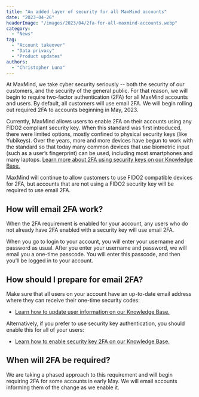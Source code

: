 ```yaml
---
title: "An added layer of security for all MaxMind accounts"
date: "2023-04-26"
headerImage: "/images/2023/04/2fa-for-all-maxmind-accounts.webp"
category:
  - "News"
tag:
  - "Account takeover"
  - "Data privacy"
  - "Product updates"
authors:
  - "Christopher Luna"
---
```


At MaxMind, we take cyber security seriously -- both the security of our
customers, and the security of the general public. For that reason, we will
begin to require two-factor authentication (2FA) for all MaxMind accounts and
users. By default, all customers will use email 2FA. We will begin rolling out
required 2FA to accounts beginning in May, 2023.

Currently, MaxMind allows users to enable 2FA on their accounts using any FIDO2
compliant security key. When this standard was first introduced, there were
limited options, mostly confined to physical security keys (like Yubikeys). Over
the years, more and more devices have begun to work with the standard so that
today many common devices that use biometric input (such as a user’s
fingerprint) can be used, including most smartphones and many laptops.
[Learn more about 2FA using security keys on our Knowledge Base.](https://support.maxmind.com/knowledge-base/articles/two-factor-authentication-2fa)

MaxMind will continue to allow customers to use FIDO2 compatible devices for
2FA, but accounts that are not using a FIDO2 security key will be required to
use email 2FA.

## How will email 2FA work?

When the 2FA requirement is enabled for your account, any users who do not
already have 2FA enabled with a security key will use email 2FA.

When you go to login to your account, you will enter your username and password
as usual. After you enter your username and password, we will email you a
one-time passcode. You will enter this passcode, and then you’ll be logged in to
your account.

## How should I prepare for email 2FA?

Make sure that all users on your account have an up-to-date email address where
they can receive their one-time security codes:

- [Learn how to update user information on our Knowledge Base.](https://support.maxmind.com/knowledge-base/articles/update-your-maxmind-account-information)

Alternatively, if you prefer to use security key authentication, you should
enable this for all of your users:

- [Learn how to enable security key 2FA on our Knowledge Base.](https://support.maxmind.com/knowledge-base/articles/two-factor-authentication-2fa)

## When will 2FA be required?

We are taking a phased approach to this requirement and will begin requiring 2FA
for some accounts in early May. We will email accounts informing them of the
change as we enable it.
